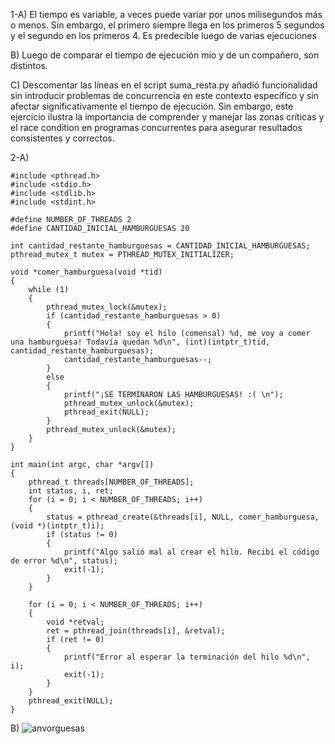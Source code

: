 1-A) El tiempo es variable, a veces puede variar por unos milisegundos más o menos. Sin embargo, el primero siempre llega en los primeros 5 segundos y el segundo en los primeros 4. Es predecible luego de varias ejecuciones

B) Luego de comparar el tiempo de ejecución mio y de un compañero, son distintos.

C) Descomentar las líneas en el script suma_resta.py añadió funcionalidad sin introducir problemas de concurrencia en este contexto específico y sin afectar significativamente el tiempo de ejecución. Sin embargo, este ejercicio ilustra la importancia de comprender y manejar las zonas críticas y el race condition en programas concurrentes para asegurar resultados consistentes y correctos.

2-A)
```
#include <pthread.h>
#include <stdio.h>
#include <stdlib.h>
#include <stdint.h>

#define NUMBER_OF_THREADS 2
#define CANTIDAD_INICIAL_HAMBURGUESAS 20

int cantidad_restante_hamburguesas = CANTIDAD_INICIAL_HAMBURGUESAS;
pthread_mutex_t mutex = PTHREAD_MUTEX_INITIALIZER;

void *comer_hamburguesa(void *tid)
{
    while (1)
    { 
        pthread_mutex_lock(&mutex);
        if (cantidad_restante_hamburguesas > 0)
        {
            printf("Hola! soy el hilo (comensal) %d, me voy a comer una hamburguesa! Todavía quedan %d\n", (int)(intptr_t)tid, cantidad_restante_hamburguesas);
            cantidad_restante_hamburguesas--;
        }
        else
        {
            printf("¡SE TERMINARON LAS HAMBURGUESAS! :( \n");
            pthread_mutex_unlock(&mutex);
            pthread_exit(NULL);
        }
        pthread_mutex_unlock(&mutex);
    }
}

int main(int argc, char *argv[])
{
    pthread_t threads[NUMBER_OF_THREADS];
    int status, i, ret;
    for (i = 0; i < NUMBER_OF_THREADS; i++)
    {
        status = pthread_create(&threads[i], NULL, comer_hamburguesa, (void *)(intptr_t)i);
        if (status != 0)
        {
            printf("Algo salió mal al crear el hilo. Recibí el código de error %d\n", status);
            exit(-1);
        }
    }

    for (i = 0; i < NUMBER_OF_THREADS; i++)
    {
        void *retval;
        ret = pthread_join(threads[i], &retval);
        if (ret != 0)
        {
            printf("Error al esperar la terminación del hilo %d\n", i);
            exit(-1);
        }
    }
    pthread_exit(NULL);
}
```

B) ![anvorguesas](https://github.com/gonzalopezb/-ASO2024TPs/assets/166421698/7ac67515-5fd1-4bc2-a9e7-f56774aa12c3)


